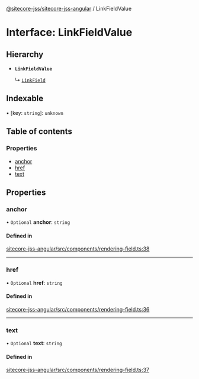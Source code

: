 [@sitecore-jss/sitecore-jss-angular](../README.md) / LinkFieldValue

# Interface: LinkFieldValue

## Hierarchy

- **`LinkFieldValue`**

  ↳ [`LinkField`](LinkField.md)

## Indexable

▪ [key: `string`]: `unknown`

## Table of contents

### Properties

- [anchor](LinkFieldValue.md#anchor)
- [href](LinkFieldValue.md#href)
- [text](LinkFieldValue.md#text)

## Properties

### anchor

• `Optional` **anchor**: `string`

#### Defined in

[sitecore-jss-angular/src/components/rendering-field.ts:38](https://github.com/Sitecore/jss/blob/f02e49aef/packages/sitecore-jss-angular/src/components/rendering-field.ts#L38)

___

### href

• `Optional` **href**: `string`

#### Defined in

[sitecore-jss-angular/src/components/rendering-field.ts:36](https://github.com/Sitecore/jss/blob/f02e49aef/packages/sitecore-jss-angular/src/components/rendering-field.ts#L36)

___

### text

• `Optional` **text**: `string`

#### Defined in

[sitecore-jss-angular/src/components/rendering-field.ts:37](https://github.com/Sitecore/jss/blob/f02e49aef/packages/sitecore-jss-angular/src/components/rendering-field.ts#L37)
